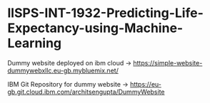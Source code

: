 # llSPS-INT-1932-Predicting-Life-Expectancy-using-Machine-Learning

Dummy website deployed on ibm cloud -> 
https://simple-website-dummywebxllc.eu-gb.mybluemix.net/

IBM Git Repository for dummy website ->
https://eu-gb.git.cloud.ibm.com/architsengupta/DummyWebsite
